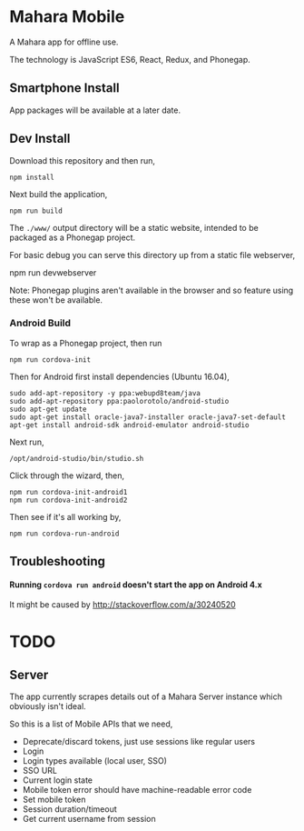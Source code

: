 # Mahara Mobile

A Mahara app for offline use.

The technology is JavaScript ES6, React, Redux, and Phonegap.

## Smartphone Install

App packages will be available at a later date.

## Dev Install

Download this repository and then run,

    npm install

Next build the application,

    npm run build

The `./www/` output directory will be a static website, intended to be packaged as a Phonegap project.

For basic debug you can serve this directory up from a static file webserver,

   npm run devwebserver

Note: Phonegap plugins aren't available in the browser and so feature using these won't be available.

### Android Build

To wrap as a Phonegap project, then run

    npm run cordova-init

Then for Android first install dependencies (Ubuntu 16.04),

    sudo add-apt-repository -y ppa:webupd8team/java
    sudo add-apt-repository ppa:paolorotolo/android-studio
    sudo apt-get update
    sudo apt-get install oracle-java7-installer oracle-java7-set-default
    apt-get install android-sdk android-emulator android-studio

Next run,

    /opt/android-studio/bin/studio.sh

Click through the wizard, then,

    npm run cordova-init-android1
    npm run cordova-init-android2

Then see if it's all working by,

    npm run cordova-run-android

## Troubleshooting

#### Running `cordova run android` doesn't start the app on Android 4.x

It might be caused by http://stackoverflow.com/a/30240520

# TODO

## Server

The app currently scrapes details out of a Mahara Server instance which obviously isn't ideal.

So this is a list of Mobile APIs that we need,

* Deprecate/discard tokens, just use sessions like regular users
* Login
* Login types available (local user, SSO)
* SSO URL
* Current login state
* Mobile token error should have machine-readable error code
* Set mobile token
* Session duration/timeout
* Get current username from session
